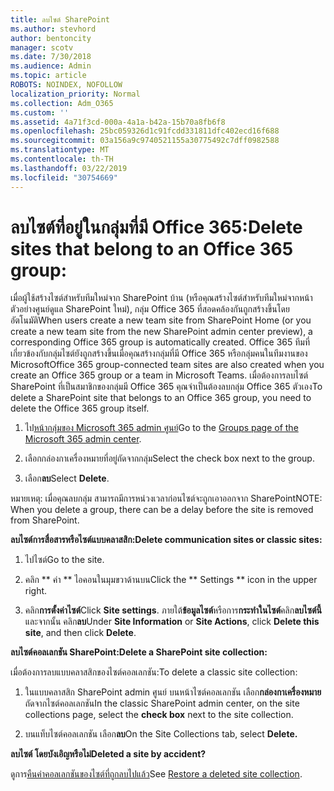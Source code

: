 ```yaml
---
title: ลบไซต์ SharePoint
ms.author: stevhord
author: bentoncity
manager: scotv
ms.date: 7/30/2018
ms.audience: Admin
ms.topic: article
ROBOTS: NOINDEX, NOFOLLOW
localization_priority: Normal
ms.collection: Adm_O365
ms.custom: ''
ms.assetid: 4a71f3cd-000a-4a1a-b42a-15b70a8fb6f8
ms.openlocfilehash: 25bc059326d1c91fcdd331811dfc402ecd16f688
ms.sourcegitcommit: 03a156a9c9740521155a30775492c7dff0982588
ms.translationtype: MT
ms.contentlocale: th-TH
ms.lasthandoff: 03/22/2019
ms.locfileid: "30754669"
---
```

# <a name="delete-sites-that-belong-to-an-office-365-group"></a><span data-ttu-id="8aa6c-102">ลบไซต์ที่อยู่ในกลุ่มที่มี Office 365:</span><span class="sxs-lookup"><span data-stu-id="8aa6c-102">Delete sites that belong to an Office 365 group:</span></span>

<span data-ttu-id="8aa6c-103">เมื่อผู้ใช้สร้างไซต์สำหรับทีมใหม่จาก SharePoint บ้าน (หรือคุณสร้างไซต์สำหรับทีมใหม่จากหน้าตัวอย่างศูนย์ดูแล SharePoint ใหม่), กลุ่ม Office 365 ที่สอดคล้องกันถูกสร้างขึ้นโดยอัตโนมัติ</span><span class="sxs-lookup"><span data-stu-id="8aa6c-103">When users create a new team site from SharePoint Home (or you create a new team site from the new SharePoint admin center preview), a corresponding Office 365 group is automatically created.</span></span> <span data-ttu-id="8aa6c-104">Office 365 ทีมที่เกี่ยวข้องกับกลุ่มไซต์ยังถูกสร้างขึ้นเมื่อคุณสร้างกลุ่มที่มี Office 365 หรือกลุ่มคนในทีมงานของ Microsoft</span><span class="sxs-lookup"><span data-stu-id="8aa6c-104">Office 365 group-connected team sites are also created when you create an Office 365 group or a team in Microsoft Teams.</span></span> <span data-ttu-id="8aa6c-105">เมื่อต้องการลบไซต์ SharePoint ที่เป็นสมาชิกของกลุ่มมี Office 365 คุณจำเป็นต้องลบกลุ่ม Office 365 ตัวเอง</span><span class="sxs-lookup"><span data-stu-id="8aa6c-105">To delete a SharePoint site that belongs to an Office 365 group, you need to delete the Office 365 group itself.</span></span> 
  
1. <span data-ttu-id="8aa6c-106">ไป[หน้ากลุ่มของ Microsoft 365 admin ศูนย์](https://portal.office.com/adminportal/home#/groups)</span><span class="sxs-lookup"><span data-stu-id="8aa6c-106">Go to the [Groups page of the Microsoft 365 admin center](https://portal.office.com/adminportal/home#/groups).</span></span>
    
2. <span data-ttu-id="8aa6c-107">เลือกกล่องกาเครื่องหมายที่อยู่ถัดจากกลุ่ม</span><span class="sxs-lookup"><span data-stu-id="8aa6c-107">Select the check box next to the group.</span></span>
    
3. <span data-ttu-id="8aa6c-108">เลือก**ลบ**</span><span class="sxs-lookup"><span data-stu-id="8aa6c-108">Select **Delete**.</span></span>
    
<span data-ttu-id="8aa6c-109">หมายเหตุ: เมื่อคุณลบกลุ่ม สามารถมีการหน่วงเวลาก่อนไซต์จะถูกเอาออกจาก SharePoint</span><span class="sxs-lookup"><span data-stu-id="8aa6c-109">NOTE: When you delete a group, there can be a delay before the site is removed from SharePoint.</span></span>
  
<span data-ttu-id="8aa6c-110">**ลบไซต์การสื่อสารหรือไซต์แบบคลาสสิก:**</span><span class="sxs-lookup"><span data-stu-id="8aa6c-110">**Delete communication sites or classic sites:**</span></span>

1. <span data-ttu-id="8aa6c-111">ไปไซต์</span><span class="sxs-lookup"><span data-stu-id="8aa6c-111">Go to the site.</span></span>
  
2. <span data-ttu-id="8aa6c-112">คลิก \*\* ค่า \*\* ไอคอนในมุมขวาด้านบน</span><span class="sxs-lookup"><span data-stu-id="8aa6c-112">Click the \*\* Settings \*\* icon in the upper right.</span></span> 
  
3. <span data-ttu-id="8aa6c-113">คลิก**การตั้งค่าไซต์**</span><span class="sxs-lookup"><span data-stu-id="8aa6c-113">Click **Site settings**.</span></span> <span data-ttu-id="8aa6c-114">ภายใต้**ข้อมูลไซต์**หรือการ**กระทำในไซต์**คลิก**ลบไซต์นี้**และจากนั้น คลิก**ลบ**</span><span class="sxs-lookup"><span data-stu-id="8aa6c-114">Under **Site Information** or **Site Actions**, click **Delete this site**, and then click **Delete**.</span></span>
  
<span data-ttu-id="8aa6c-115">**ลบไซต์คอลเลกชัน SharePoint:**</span><span class="sxs-lookup"><span data-stu-id="8aa6c-115">**Delete a SharePoint site collection:**</span></span>

<span data-ttu-id="8aa6c-116">เมื่อต้องการลบแบบคลาสสิกของไซต์คอลเลกชัน:</span><span class="sxs-lookup"><span data-stu-id="8aa6c-116">To delete a classic site collection:</span></span>
  
1. <span data-ttu-id="8aa6c-117">ในแบบคลาสสิก SharePoint admin ศูนย์ บนหน้าไซต์คอลเลกชัน เลือก**กล่องกาเครื่องหมาย**ถัดจากไซต์คอลเลกชัน</span><span class="sxs-lookup"><span data-stu-id="8aa6c-117">In the classic SharePoint admin center, on the site collections page, select the **check box** next to the site collection.</span></span> 
    
2. <span data-ttu-id="8aa6c-118">บนแท็บไซต์คอลเลกชัน เลือก**ลบ**</span><span class="sxs-lookup"><span data-stu-id="8aa6c-118">On the Site Collections tab, select **Delete.**</span></span>
    
<span data-ttu-id="8aa6c-119">**ลบไซต์ โดยบังเอิญหรือไม่**</span><span class="sxs-lookup"><span data-stu-id="8aa6c-119">**Deleted a site by accident?**</span></span>

<span data-ttu-id="8aa6c-120">ดูการ[คืนค่าคอลเลกชันของไซต์ที่ถูกลบไปแล้ว](https://go.microsoft.com/fwlink/?linkid=867660)</span><span class="sxs-lookup"><span data-stu-id="8aa6c-120">See [Restore a deleted site collection](https://go.microsoft.com/fwlink/?linkid=867660).</span></span>
  

